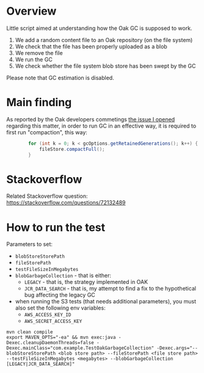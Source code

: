 # Overview

Little script aimed at understanding how the Oak GC is supposed to work.

1. We add a random content file to an Oak repository (on the file system)
2. We check that the file has been properly uploaded as a blob
3. We remove the file
4. We run the GC
5. We check whether the file system blob store has been swept by the GC

Please note that GC estimation is disabled.

# Main finding

As reported by the Oak developers commetings [the issue I opened](https://issues.apache.org/jira/browse/OAK-9765) regarding this matter, in order to run GC in an effective way, it is required to first run "compaction", this way:

```Java
        for (int k = 0; k < gcOptions.getRetainedGenerations(); k++) {
            fileStore.compactFull();
        }
```

# Stackoverflow

Related Stackoverflow question: https://stackoverflow.com/questions/72132489

# How to run the test

Parameters to set:

* `blobStoreStorePath`
* `fileStorePath`
* `testFileSizeInMegabytes`
* `blobGarbageCollection` - that is either:
    * `LEGACY` - that is, the strategy implemented in OAK
    * `JCR_DATA_SEARCH` - that is, my attempt to find a fix to the hypothetical bug affecting the legacy GC
* when running the S3 tests (that needs additional parameters), you must also set the following env variables:
    * `AWS_ACCESS_KEY_ID`
    * `AWS_SECRET_ACCESS_KEY`

```
mvn clean compile
export MAVEN_OPTS="-ea" && mvn exec:java -Dexec.cleanupDaemonThreads=false -Dexec.mainClass="com.example.TestOakGarbageCollection" -Dexec.args="--blobStoreStorePath <blob store path> --fileStorePath <file store path> --testFileSizeInMegabytes <megabytes> --blobGarbageCollection [LEGACY|JCR_DATA_SEARCH]"
```
